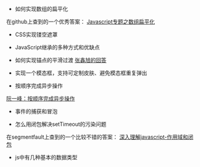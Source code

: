 * 如何实现数组的扁平化

在github上查到的一个优秀答案：
[Javascript专题之数组扁平化](https://github.com/mqyqingfeng/Blog/issues/36)

* CSS实现镂空遮罩

* JavaScript继承的多种方式和优缺点

* 如何实现锚点的平滑过渡
[张鑫旭的回答](https://www.zhangxinxu.com/wordpress/2018/10/scroll-behavior-scrollintoview-%E5%B9%B3%E6%BB%91%E6%BB%9A%E5%8A%A8/)

* 实现一个模态框，支持可定制皮肤、避免模态框重复弹出

* 按顺序完成异步操作

[阮一峰：按顺序完成异步操作](http://es6.ruanyifeng.com/#docs/async#)

* 事件的捕获和冒泡

* 怎么用闭包解决setTimeout的污染问题

在segmentfault上查到的一个比较不错的答案：
[深入理解javascript-作用域和闭包](https://segmentfault.com/a/1190000000618597)

* js中有几种基本的数据类型
